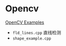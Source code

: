 # Opencv

[OpenCV Examples](https://docs.opencv.org/4.5.2/examples.html)

- `fld_lines.cpp` 直线检测
- `shape_example.cpp` 
